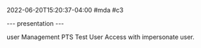 2022-06-20T15:20:37-04:00
#mda  #c3 

--- presentation ---

user Management
PTS
Test User Access with impersonate user. 


